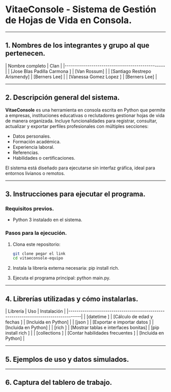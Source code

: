# VitaeConsole - Sistema de Gestión de Hojas de Vida en Consola.

---

## 1. Nombres de los integrantes y grupo al que pertenecen.

| Nombre completo                |      Clan      |
|-------------------------------------------------|
| [Jose Blas Padilla Carmona  ]  | [Van Rossum]   |
| [Santiago Restrepo Arismendy]  | [Berners Lee]  |
| [Vanessa Gomez Lopez         ] | [Berners Lee]  |

---

## 2. Descripción general del sistema.

**VitaeConsole** es una herramienta en consola escrita en Python que permite a empresas, instituciones educativas o reclutadores gestionar hojas de vida de manera organizada. Incluye funcionalidades para registrar, consultar, actualizar y exportar perfiles profesionales con múltiples secciones:

- Datos personales.
- Formación académica.
- Experiencia laboral.
- Referencias.
- Habilidades o certificaciones.

El sistema está diseñado para ejecutarse sin interfaz gráfica, ideal para entornos livianos o remotos.

---

## 3. Instrucciones para ejecutar el programa.

### Requisitos previos.
- Python 3 instalado en el sistema.

### Pasos para la ejecución.
1. Clona este repositorio:
   ```bash
   git clone pegar el link 
   cd vitaeconsole-equipo

2. Instala la librería externa necesaria:
   pip install rich.

3. Ejecuta el programa principal:
   python main.py.

---

## 4. Librerías utilizadas y cómo instalarlas.

| Librería       |                  Uso                   | Instalación              |
|------------------------------------------------------------------------------------|
| [datetime    ] | [Cálculo de edad y fechas           ]  | [Incluida en Python]     |
| [json        ] | [Exportar e importar datos          ]  | [Incluida en Python]     |
| [rich        ] | [Mostrar tablas e interfaces bonitas]  | [pip install rich  ]     |
| [collections ] | [Contar habilidades frecuentes      ]  | [Incluida en Python]     | 

---

## 5. Ejemplos de uso y datos simulados.

---

## 6. Captura del tablero de trabajo.
